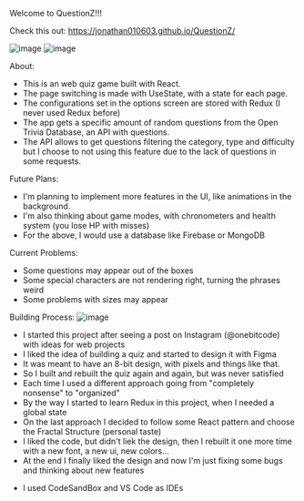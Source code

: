 Welcome to QuestionZ!!!

Check this out: https://jonathan010603.github.io/QuestionZ/

![image](https://user-images.githubusercontent.com/76676185/169177138-6b80cfd7-374a-4f4b-a4f3-1dce3a8705af.png)
![image](https://user-images.githubusercontent.com/76676185/169176966-75100ae9-3b2b-4ea2-ac9d-fe6456a9dafd.png)

About:
- This is an web quiz game built with React.
- The page switching is made with UseState, with a state for each page.
- The configurations set in the options screen are stored with Redux (I never used Redux before)
- The app gets a specific amount of random questions from the Open Trivia Database, an API with questions.
- The API allows to get questions filtering the category, type and difficulty but I choose to not using this feature due to the lack of questions in some requests.

Future Plans:
- I'm planning to implement more features in the UI, like animations in the background.
- I'm also thinking about game modes, with chronometers and health system (you lose HP with misses)
- For the above, I would use a database like Firebase or MongoDB

Current Problems:
- Some questions may appear out of the boxes
- Some special characters are not rendering right, turning the phrases weird
- Some problems with sizes may appear

Building Process:
![image](https://user-images.githubusercontent.com/76676185/169176232-1117d42e-c44a-421d-afc9-0453b57786b4.png)
- I started this project after seeing a post on Instagram (@onebitcode) with ideas for web projects
- I liked the idea of building a quiz and started to design it with Figma
- It was meant to have an 8-bit design, with pixels and things like that.
- So I built and rebuilt the quiz again and again, but was never satisfied
- Each time I used a different approach going from "completely nonsense" to "organized"
- By the way I started to learn Redux in this project, when I needed a global state
- On the last approach I decided to follow some React pattern and choose the Fractal Structure (personal taste)
- I liked the code, but didn't liek the design, then I rebuilt it one more time with a new font, a new ui, new colors...
- At the end I finally liked the design and now I'm just fixing some bugs and thinking about new features
* I used CodeSandBox and VS Code as IDEs
